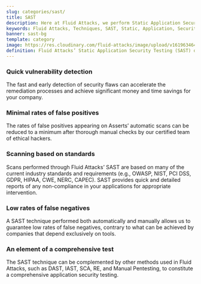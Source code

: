 ```yaml
---
slug: categories/sast/
title: SAST
description: Here at Fluid Attacks, we perform Static Application Security Testing (SAST) to identify security vulnerabilities in non-running software as soon as possible.
keywords: Fluid Attacks, Techniques, SAST, Static, Application, Security, Testing, Ethical Hacking
banner: sast-bg
template: category
image: https://res.cloudinary.com/fluid-attacks/image/upload/v1619634643/airs/categories/cover-sast_owhvak.webp
definition: Fluid Attacks’ Static Application Security Testing (SAST) detects security vulnerabilities in your applications. You don’t have to wait until they are built and in production to start evaluating them. Our assessments and analyses are supported by Asserts, our automatic tool, which provides feedback to developers, searching for vulnerabilities with easy, precise, and fast execution across your entire SDLC. However, it is our ethical hackers who carry the main responsibility of completing a more in-depth attack on your IT systems without compromising your company’s development pace. This form of white-box testing is available for diverse frameworks and languages, and examines in line with multiple industry standards. It aims to reduce risks and costs through the early detection of weaknesses in a non-running software and seamless integration into your CI pipelines.
---
```


<div class="sect2">

### Quick vulnerability detection

The fast and early detection of security flaws can accelerate the
remediation processes and achieve significant money and time savings for
your company.

</div>

<div class="sect2">

### Minimal rates of false positives

The rates of false positives appearing on Asserts’ automatic scans can
be reduced to a minimum after thorough manual checks by our certified
team of ethical hackers.

</div>

<div class="sect2">

### Scanning based on standards

Scans performed through Fluid Attacks’ SAST are based on many of the
current industry standards and requirements (e.g., OWASP, NIST, PCI DSS,
GDPR, HIPAA, CWE, NERC, CAPEC). SAST provides quick and detailed reports
of any non-compliance in your applications for appropriate intervention.

</div>

<div class="sect2">

### Low rates of false negatives

A SAST technique performed both automatically and manually allows us to
guarantee low rates of false negatives, contrary to what can be achieved
by companies that depend exclusively on tools.

</div>

<div class="sect2">

### An element of a comprehensive test

The SAST technique can be complemented by other methods used in Fluid Attacks,
such as DAST, IAST, SCA, RE, and Manual Pentesting, to
constitute a comprehensive application security testing.

</div> 
